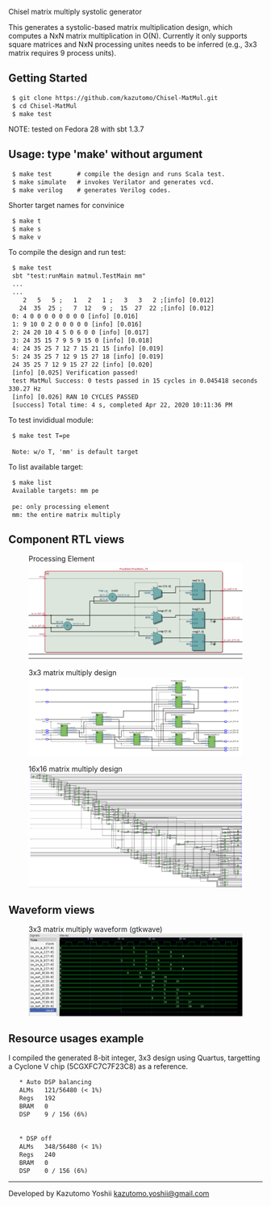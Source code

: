 Chisel matrix multiply systolic generator

This generates a systolic-based matrix multiplication design, which
computes a NxN matrix multiplication in O(N). Currently it only
supports square matrices and NxN processing unites needs to be
inferred (e.g., 3x3 matrix requires 9 process units).


Getting Started
---------------

     $ git clone https://github.com/kazutomo/Chisel-MatMul.git
     $ cd Chisel-MatMul
     $ make test

NOTE: tested on Fedora 28 with sbt 1.3.7

Usage: type 'make' without argument
--------------

     $ make test       # compile the design and runs Scala test.
     $ make simulate   # invokes Verilator and generates vcd.
     $ make verilog    # generates Verilog codes.

Shorter target names for convinice

     $ make t
     $ make s
     $ make v


To compile the design and run test:

     $ make test
     sbt "test:runMain matmul.TestMain mm"
     ...
     ...
        2   5   5 ;   1   2   1 ;   3   3   2 ;[info] [0.012] 
       24  35  25 ;   7  12   9 ;  15  27  22 ;[info] [0.012] 
     0: 4 0 0 0 0 0 0 0 0 [info] [0.016] 
     1: 9 10 0 2 0 0 0 0 0 [info] [0.016] 
     2: 24 20 10 4 5 0 6 0 0 [info] [0.017] 
     3: 24 35 15 7 9 5 9 15 0 [info] [0.018] 
     4: 24 35 25 7 12 7 15 21 15 [info] [0.019] 
     5: 24 35 25 7 12 9 15 27 18 [info] [0.019] 
     24 35 25 7 12 9 15 27 22 [info] [0.020] 
     [info] [0.025] Verification passed!
     test MatMul Success: 0 tests passed in 15 cycles in 0.045418 seconds 330.27 Hz
     [info] [0.026] RAN 10 CYCLES PASSED
     [success] Total time: 4 s, completed Apr 22, 2020 10:11:36 PM


To test invididual module:

     $ make test T=pe

     Note: w/o T, 'mm' is default target

To list available target:

     $ make list
     Available targets: mm pe

     pe: only processing element
     mm: the entire matrix multiply



Component RTL views
------------------

<figure>
	<figcaption>Processing Element</figcaption>
	<img src="https://raw.githubusercontent.com/kazutomo/Chisel-MatMul/master/figs/PE.png"  width="512" />
</figure>

<figure>
	<figcaption>3x3 matrix multiply design</figcaption>
	<img src="https://raw.githubusercontent.com/kazutomo/Chisel-MatMul/master/figs/MatMul-3x3.png"  width="512" />
</figure>

<figure>
	<figcaption>16x16 matrix multiply design</figcaption>
	<img src="https://raw.githubusercontent.com/kazutomo/Chisel-MatMul/master/figs/MatMul-16x16.png"  width="512" />
</figure>


Waveform views
------------------
<figure>
	<figcaption>3x3 matrix multiply waveform (gtkwave)</figcaption>
	<img src="https://raw.githubusercontent.com/kazutomo/Chisel-MatMul/master/figs/gtkwave-3x3.png"  width="512" />
</figure>



Resource usages example
-----------------------

I compiled the generated 8-bit integer, 3x3 design using Quartus,
targetting a Cyclone V chip (5CGXFC7C7F23C8) as a reference.

	   * Auto DSP balancing
	   ALMs   121/56480 (< 1%)
	   Regs   192
	   BRAM   0
	   DSP    9 / 156 (6%)


	   * DSP off
	   ALMs   348/56480 (< 1%)
	   Regs   240
	   BRAM   0
	   DSP    0 / 156 (6%)

----
Developed by Kazutomo Yoshii <kazutomo.yoshii@gmail.com>
